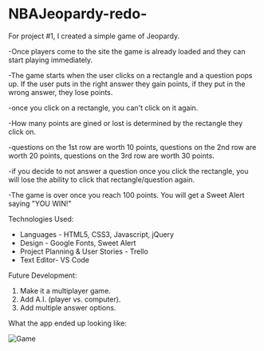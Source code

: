 # NBAJeopardy-redo-

For project #1, I created a simple game of Jeopardy. 

-Once players come to the site the game is already loaded and they can start playing immediately.

-The game starts when the user clicks on a rectangle and a question pops up. If the user puts in the right answer they gain points, if they put in the wrong answer, they lose points.

-once you click on a rectangle, you can't click on it again.

-How many points are gined or lost is determined by the rectangle they click on.

-questions on the 1st row are worth 10 points, questions on the 2nd row are worth 20 points, questions on the 3rd row are worth 30 points.

-if you decide to not answer a question once you click the rectangle, you will lose the ability to click that rectangle/question again.

-The game is over once you reach 100 points. You will get a Sweet Alert saying "YOU WIN!"

Technologies Used:
<ul>
<li>Languages - HTML5, CSS3, Javascript, jQuery</li>
<li>Design - Google Fonts, Sweet Alert</li>
<li>Project Planning & User Stories - Trello</li>
<li>Text Editor- VS Code</li>
</ul>


Future Development:
<ol>
<li>Make it a multiplayer game.</li>
<li>Add A.I. (player vs. computer).</li>
<li>Add multiple answer options.</li>
</ol>



What the app ended up looking like:

![Game](https://i.imgur.com/8OH3DVP.png)